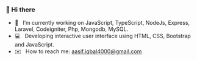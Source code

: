 ### 👋 Hi there

- :rocket:  &nbsp; I’m currently working on JavaScript, TypeScript, NodeJs, Express, Laravel, Codeigniter, Php, Mongodb, MySQL.
- :computer: &nbsp;  Developing interactive user interface using HTML, CSS, Bootstrap and JavaScript.
- :envelope: &nbsp;  How to reach me: aasif.iqbal4000@gmail.com

